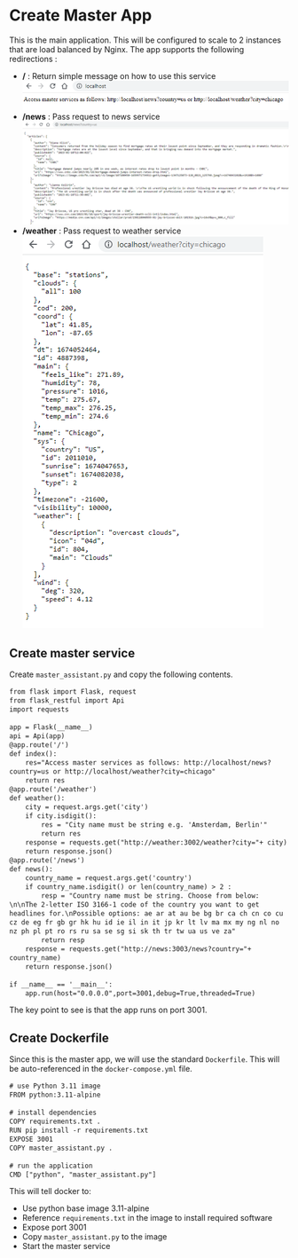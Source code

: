 # Create Master App
This is the main application. This will be configured to scale to 2 instances that are load balanced by Nginx. The app supports the following redirections : 

* **/** : Return simple message on how to use this service
![Screenshot](img/master-index.png)
* **/news** : Pass request to news service
![Screenshot](img/master-news.png)
* **/weather** : Pass request to weather service
![Screenshot](img/master-weather.png)

## Create master service
Create `master_assistant.py` and copy the following contents.

```
from flask import Flask, request
from flask_restful import Api
import requests

app = Flask(__name__)
api = Api(app)
@app.route('/')
def index():
    res="Access master services as follows: http://localhost/news?country=us or http://localhost/weather?city=chicago"
    return res
@app.route('/weather')
def weather():
    city = request.args.get('city')
    if city.isdigit():
        res = "City name must be string e.g. 'Amsterdam, Berlin'"
        return res
    response = requests.get("http://weather:3002/weather?city="+ city)
    return response.json()
@app.route('/news')
def news():
    country_name = request.args.get('country')
    if country_name.isdigit() or len(country_name) > 2 :
        resp = "Country name must be string. Choose from below: \n\nThe 2-letter ISO 3166-1 code of the country you want to get headlines for.\nPossible options: ae ar at au be bg br ca ch cn co cu cz de eg fr gb gr hk hu id ie il in it jp kr lt lv ma mx my ng nl no nz ph pl pt ro rs ru sa se sg si sk th tr tw ua us ve za"
        return resp
    response = requests.get("http://news:3003/news?country="+ country_name)
    return response.json()

if __name__ == '__main__':
    app.run(host="0.0.0.0",port=3001,debug=True,threaded=True)
```

The key point to see is that the app runs on port 3001. 

## Create Dockerfile
Since this is the master app, we will use the standard `Dockerfile`. This will be auto-referenced in the `docker-compose.yml` file. 

```
# use Python 3.11 image
FROM python:3.11-alpine

# install dependencies
COPY requirements.txt .
RUN pip install -r requirements.txt
EXPOSE 3001
COPY master_assistant.py .

# run the application
CMD ["python", "master_assistant.py"]
```
This will tell docker to:

* Use python base image 3.11-alpine 
* Reference `requirements.txt` in the image to install required software 
* Expose port 3001
* Copy `master_assistant.py` to the image
* Start the master service
